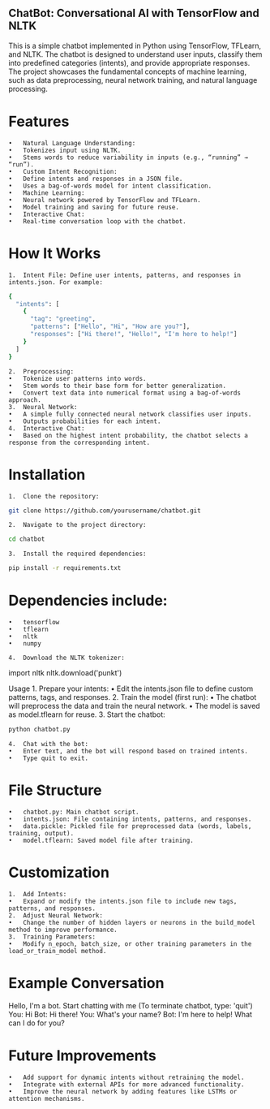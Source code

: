 ## ChatBot: Conversational AI with TensorFlow and NLTK

This is a simple chatbot implemented in Python using TensorFlow, TFLearn, and NLTK. The chatbot is designed to understand user inputs, classify them into predefined categories (intents), and provide appropriate responses. The project showcases the fundamental concepts of machine learning, such as data preprocessing, neural network training, and natural language processing.

# Features
	•	Natural Language Understanding:
	•	Tokenizes input using NLTK.
	•	Stems words to reduce variability in inputs (e.g., “running” → “run”).
	•	Custom Intent Recognition:
	•	Define intents and responses in a JSON file.
	•	Uses a bag-of-words model for intent classification.
	•	Machine Learning:
	•	Neural network powered by TensorFlow and TFLearn.
	•	Model training and saving for future reuse.
	•	Interactive Chat:
	•	Real-time conversation loop with the chatbot.

# How It Works
	1.	Intent File: Define user intents, patterns, and responses in intents.json. For example:

```bash
{
  "intents": [
    {
      "tag": "greeting",
      "patterns": ["Hello", "Hi", "How are you?"],
      "responses": ["Hi there!", "Hello!", "I'm here to help!"]
    }
  ]
}
```

	2.	Preprocessing:
	•	Tokenize user patterns into words.
	•	Stem words to their base form for better generalization.
	•	Convert text data into numerical format using a bag-of-words approach.
	3.	Neural Network:
	•	A simple fully connected neural network classifies user inputs.
	•	Outputs probabilities for each intent.
	4.	Interactive Chat:
	•	Based on the highest intent probability, the chatbot selects a response from the corresponding intent.

# Installation
	1.	Clone the repository:
```bash
git clone https://github.com/yourusername/chatbot.git
```

	2.	Navigate to the project directory:
```bash
cd chatbot
```

	3.	Install the required dependencies:
```bash
pip install -r requirements.txt
```
# Dependencies include:
	•	tensorflow
	•	tflearn
	•	nltk
	•	numpy

	4.	Download the NLTK tokenizer:

import nltk
nltk.download('punkt')

Usage
	1.	Prepare your intents:
	•	Edit the intents.json file to define custom patterns, tags, and responses.
	2.	Train the model (first run):
	•	The chatbot will preprocess the data and train the neural network.
	•	The model is saved as model.tflearn for reuse.
	3.	Start the chatbot:
```bash
python chatbot.py
```

	4.	Chat with the bot:
	•	Enter text, and the bot will respond based on trained intents.
	•	Type quit to exit.

# File Structure
	•	chatbot.py: Main chatbot script.
	•	intents.json: File containing intents, patterns, and responses.
	•	data.pickle: Pickled file for preprocessed data (words, labels, training, output).
	•	model.tflearn: Saved model file after training.

# Customization
	1.	Add Intents:
	•	Expand or modify the intents.json file to include new tags, patterns, and responses.
	2.	Adjust Neural Network:
	•	Change the number of hidden layers or neurons in the build_model method to improve performance.
	3.	Training Parameters:
	•	Modify n_epoch, batch_size, or other training parameters in the load_or_train_model method.

# Example Conversation

Hello, I'm a bot. Start chatting with me (To terminate chatbot, type: 'quit')
You: Hi
Bot: Hi there!
You: What's your name?
Bot: I'm here to help! What can I do for you?

# Future Improvements
	•	Add support for dynamic intents without retraining the model.
	•	Integrate with external APIs for more advanced functionality.
	•	Improve the neural network by adding features like LSTMs or attention mechanisms.
